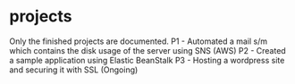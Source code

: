 # projects

Only the finished projects are documented.
P1 - Automated a mail s/m which contains the disk usage of the server using SNS (AWS)
P2 - Created a sample application using Elastic BeanStalk
P3 - Hosting a wordpress site and securing it with SSL (Ongoing)
